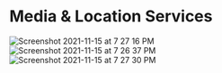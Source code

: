 # Media & Location Services
![Screenshot 2021-11-15 at 7 27 16 PM](https://user-images.githubusercontent.com/65220903/141795080-2d5e8281-0026-4985-8bc6-35076857ec68.png)
![Screenshot 2021-11-15 at 7 26 37 PM](https://user-images.githubusercontent.com/65220903/141795089-1fda92f5-055f-4fbc-a7d4-8d3dae25cc37.png)
![Screenshot 2021-11-15 at 7 27 30 PM](https://user-images.githubusercontent.com/65220903/141795096-af4a41cd-deac-445b-8e95-222fd44b7ccd.png)
